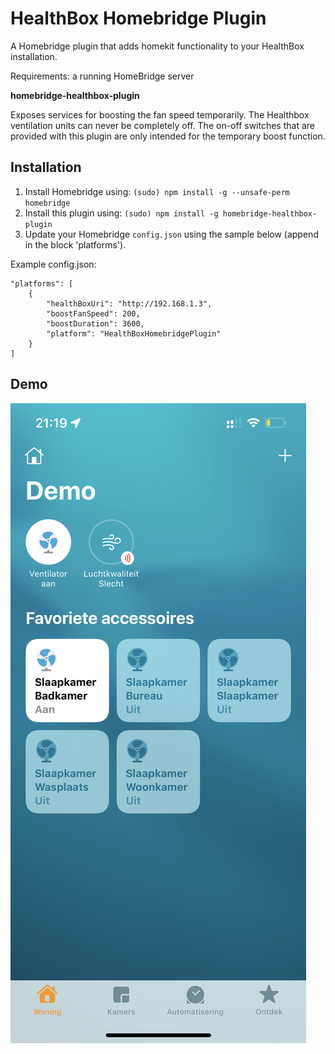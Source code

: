 # HealthBox Homebridge Plugin

A Homebridge plugin that adds homekit functionality to your HealthBox installation.

Requirements: a running HomeBridge server

**homebridge-healthbox-plugin**

Exposes services for boosting the fan speed temporarily. 
The Healthbox ventilation units can never be completely off. 
The on-off switches that are provided with this plugin are only 
intended for the temporary boost function.


## Installation


1. Install Homebridge using: `(sudo) npm install -g --unsafe-perm homebridge`
2. Install this plugin using: `(sudo) npm install -g homebridge-healthbox-plugin`
3. Update your Homebridge `config.json` using the sample below (append in the block 'platforms').

Example config.json:

    "platforms": [
        {
            "healthBoxUri": "http://192.168.1.3",
            "boostFanSpeed": 200,
            "boostDuration": 3600,
            "platform": "HealthBoxHomebridgePlugin"
        }
    ]

## Demo

![demo](https://raw.githubusercontent.com/superjoran/homebridge-healthbox/master/.github/images/IMG_1534.PNG)

